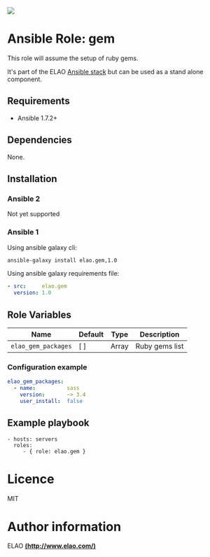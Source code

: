 <img src="http://www.elao.com/images/corpo/logo_red_small.png"/>

# Ansible Role: gem

This role will assume the setup of ruby gems.

It's part of the ELAO [Ansible stack](http://ansible.elao.com) but can be used as a stand alone component.

## Requirements

- Ansible 1.7.2+

## Dependencies

None.

## Installation

### Ansible 2

Not yet supported

### Ansible 1

Using ansible galaxy cli:

```bash
ansible-galaxy install elao.gem,1.0
```

Using ansible galaxy requirements file:

```yaml
- src:     elao.gem
  version: 1.0
```

## Role Variables

| Name                | Default | Type  | Description       |
| ------------------- | ------- | ----  | ----------------- |
| `elao_gem_packages` | [ ]     | Array | Ruby gems list    |

### Configuration example

```yaml
elao_gem_packages:
  - name:          sass
    version:       ~> 3.4
    user_install:  false
```

## Example playbook

    - hosts: servers
      roles:
         - { role: elao.gem }

# Licence

MIT

# Author information

ELAO [**(http://www.elao.com/)**](http://www.elao.com)
